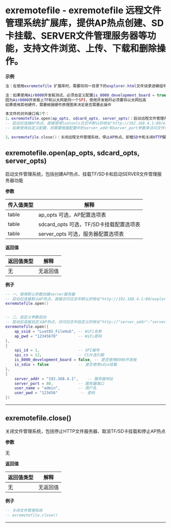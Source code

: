 # exremotefile - exremotefile 远程文件管理系统扩展库，提供AP热点创建、SD卡挂载、SERVER文件管理服务器等功能，支持文件浏览、上传、下载和删除操作。

**示例**

```lua
注：在使用exremotefile 扩展库时，需要将同一目录下的explorer.html文件烧录进模组中，否则无法启动server服务器来创建文件管理系统!!!

注：如果使用Air8000开发板测试，必须自定义配置is_8000_development_board = true
因为Air8000开发板上TF和以太网是同一个SPI，使用开发板时必须要将以太网拉高
如果使用其他硬件，需要根据硬件原理图来决定是否需要此操作

本文件的对外接口有2个：
1、exremotefile.open(ap_opts, sdcard_opts, server_opts)：启动远程文件管理系统，可配置AP参数、SD卡参数和服务器参数
-- 启动后连接AP热点，直接使用luatools日志中默认的地址"http://192.168.4.1:80/explorer.html"来访问文件管理服务器。
-- 如果使用自定义配置，则需要根据配置中的server_addr和server_port参数来访问文件管理服务器。

2、exremotefile.close()：关闭远程文件管理系统，停止AP热点、卸载SD卡和关闭HTTP服务器

```

## exremotefile.open(ap_opts, sdcard_opts, server_opts)

启动文件管理系统，包括创建AP热点、挂载TF/SD卡和启动SERVER文件管理服务器功能

**参数**

|传入值类型|解释|
|-|-|
|table|ap_opts 可选，AP配置选项表|
|table|sdcard_opts 可选，TF/SD卡挂载配置选项表|
|table|server_opts 可选，服务器配置选项表|

**返回值**

|返回值类型|解释|
|-|-|
|无|无返回值|

**例子**

```lua
-- 一、使用默认参数创建server服务器
-- 启动后连接默认AP热点，直接访问日志中默认的地址"http://192.168.4.1:80/explorer.html"来访问文件管理服务器。
exremotefile.open()


-- 二、自定义参数启动
-- 启动后连接自定义AP热点，访问日志中自定义的地址"http://"server_addr":"server_port"/explorer.html"来访问文件管理服务器。
exremotefile.open({
    ap_ssid = "LuatOS_FileHub", -- WiFi名称
    ap_pwd = "12345678"         -- WiFi密码
}, 
{
    spi_id = 1,                 -- SPI编号
    spi_cs = 12，               -- CS片选引脚
    is_8000_development_board = false, -- 是否使用8000开发板
    is_sdio = false             -- 是否使用sdio挂载
}, 
{
    server_addr = "192.168.4.1",    -- 服务器地址
    server_port = 80,           -- 服务器端口
    user_name = "admin",        -- 用户名
    user_pwd = "123456"          -- 密码
})

```

---

## exremotefile.close()

关闭文件管理系统，包括停止HTTP文件服务器、取消TF/SD卡挂载和停止AP热点

**参数**

无

**返回值**

|返回值类型|解释|
|-|-|
|无|无返回值|

**例子**

```lua
-- 关闭文件管理系统
-- exremotefile.close()

```

---


